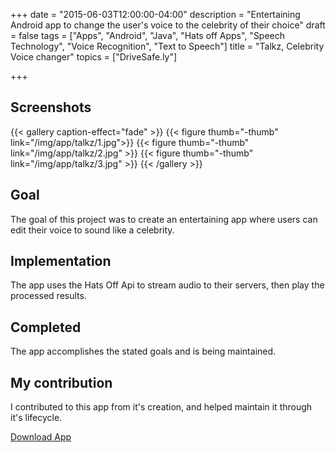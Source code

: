 +++
date = "2015-06-03T12:00:00-04:00"
description = "Entertaining Android app to change the user's voice to the celebrity of their choice"
draft = false
tags = ["Apps", "Android", "Java", "Hats off Apps", "Speech Technology", "Voice Recognition", "Text to Speech"]
title = "Talkz, Celebrity Voice changer"
topics = ["DriveSafe.ly"]

+++

## Screenshots

{{< gallery caption-effect="fade" >}}
  {{< figure thumb="-thumb" link="/img/app/talkz/1.jpg">}}
  {{< figure thumb="-thumb" link="/img/app/talkz/2.jpg" >}}
  {{< figure thumb="-thumb" link="/img/app/talkz/3.jpg" >}}
{{< /gallery >}}

## Goal
The goal of this project was to create an entertaining app where users can edit their voice to sound like a celebrity.

## Implementation
The app uses the Hats Off Api to stream audio to their servers, then play the processed results.

## Completed
The app accomplishes the stated goals and is being maintained.

## My contribution
I contributed to this app from it's creation, and helped maintain it through it's lifecycle.

[Download App](https://play.google.com/store/apps/details?id=com.CelebrityVoiceChanger.best.voice.fx.funny.lite&hl=en)